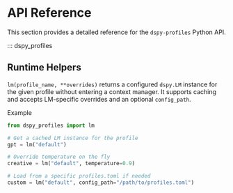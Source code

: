 # API Reference

This section provides a detailed reference for the `dspy-profiles` Python API.

::: dspy_profiles

## Runtime Helpers

`lm(profile_name, **overrides)` returns a configured `dspy.LM` instance for the
given profile without entering a context manager. It supports caching and accepts
LM-specific overrides and an optional `config_path`.

Example

```python
from dspy_profiles import lm

# Get a cached LM instance for the profile
gpt = lm("default")

# Override temperature on the fly
creative = lm("default", temperature=0.9)

# Load from a specific profiles.toml if needed
custom = lm("default", config_path="/path/to/profiles.toml")
```
